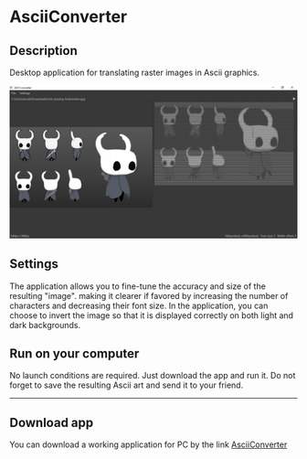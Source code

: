 # AsciiConverter
## Description
Desktop application for translating raster images in Ascii graphics.

![AsceeScreen](https://github.com/KorablikDimak/AsciiConverter/raw/master/AsciiScreen.png)
## Settings
The application allows you to fine-tune the accuracy and size of the resulting "image". making it clearer if favored by increasing the number of characters and decreasing their font size. In the application, you can choose to invert the image so that it is displayed correctly on both light and dark backgrounds.
## Run on your computer
No launch conditions are required. Just download the app and run it. Do not forget to save the resulting Ascii art and send it to your friend.

---
## Download app
You can download a working application for PC by the link [AsciiConverter](https://disk.yandex.ru/d/oMKRRUUYlVBBvg)
